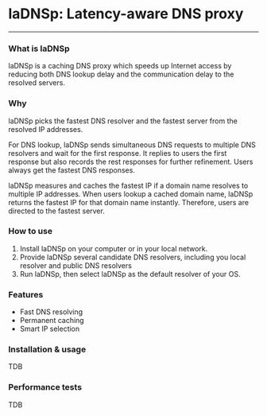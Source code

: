# laDNSp: Latency-aware DNS proxy
------
### What is laDNSp
laDNSp is a caching DNS proxy which speeds up Internet access by reducing both DNS lookup delay and the communication delay to the resolved servers.

### Why
laDNSp picks the fastest DNS resolver and the fastest server from the resolved IP addresses.

For DNS lookup, laDNSp sends simultaneous DNS requests to multiple DNS resolvers and wait for the first response. It replies to users the first response but also records the rest responses for further refinement. Users always get the fastest DNS responses.

laDNSp measures and caches the fastest IP if a domain name resolves to multiple IP addresses. When users lookup a cached domain name, laDNSp returns the fastest IP for that domain name instantly. Therefore, users are directed to the fastest server.

### How to use
1. Install laDNSp on your computer or in your local network.
2. Provide laDNSp several candidate DNS resolvers, including you local resolver and public DNS resolvers
3. Run laDNSp, then select laDNSp as the default resolver of your OS.


### Features
- Fast DNS resolving
- Permanent caching
- Smart IP selection

### Installation & usage

TDB

### Performance tests

TDB
